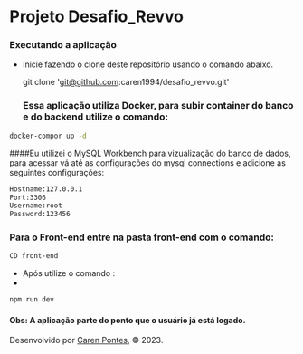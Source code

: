
# Projeto Desafio_Revvo

### Executando a aplicação

 - inicie fazendo o clone deste repositório usando o comando abaixo.

    git clone 'git@github.com:caren1994/desafio_revvo.git'
   
   ### Essa aplicação utiliza Docker, para subir  container do banco e do backend utilize o comando:
   
```bash
docker-compor up -d 
```
####Eu utilizei o MySQL Workbench para vizualização do banco de dados, para acessar
vá até as configurações do mysql connections e adicione as seguintes configurações:

```bash
Hostname:127.0.0.1
Port:3306
Username:root
Password:123456
```

### Para o Front-end entre na pasta front-end com o comando:

```bash
CD front-end 

```

- Após utilize o comando :
- 
```bash
npm run dev

```

#### Obs: A aplicação parte do ponto que o usuário já está logado.
  

Desenvolvido por [Caren Pontes](https://www.linkedin.com/in/caren-oliveira-pontes/), © 2023.

